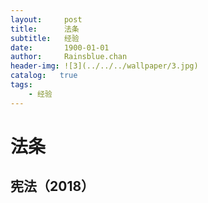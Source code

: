 ```yaml
---
layout:     post
title:      法条
subtitle:   经验
date:       1900-01-01
author:     Rainsblue.chan
header-img: ![3](../../../wallpaper/3.jpg)
catalog:   true
tags:
    - 经验
---
```


# 法条

## 宪法（2018）



